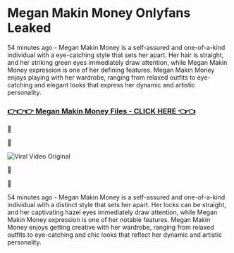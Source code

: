 # Megan Makin Money Onlyfans Leaked

<p>54 minutes ago - Megan Makin Money is a self-assured and one-of-a-kind individual with a eye-catching style that sets her apart. Her hair is straight, and her striking green eyes immediately draw attention, while Megan Makin Money expression is one of her defining features. Megan Makin Money enjoys playing with her wardrobe, ranging from relaxed outfits to eye-catching and elegant looks that express her dynamic and artistic personality.</p><p>
<h3><a href="https://fansleaks.com-getfree.pro/megan-makin-money" rel="nofollow">👉👉👉 Megan Makin Money Files - CLICK HERE 👈👈</a></h3>
<p>🔻</p>
<p>🔻</p> <p>
<a href="https://fansleaks.com-getfree.pro/megan-makin-money" rel="nofollow"><img src="https://i.imgur.com/0ZbtXZ5.gif" alt="Viral Video Original" style="max-width: 100%; display: inline-block;" data-target="animated-image.originalImage"></a>
<p>🔻</p>
<p>🔻</p> <p>54 minutes ago - Megan Makin Money is a self-assured and one-of-a-kind individual with a distinct style that sets her apart. Her locks can be straight, and her captivating hazel eyes immediately draw attention, while Megan Makin Money expression is one of her notable features. Megan Makin Money enjoys getting creative with her wardrobe, ranging from relaxed outfits to eye-catching and chic looks that reflect her dynamic and artistic personality.</p>
